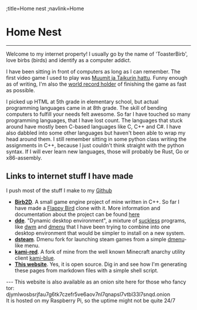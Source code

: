 ;title=Home nest
;navlink=Home

# Home Nest
---
Welcome to my internet property! I usually go by the name of 'ToasterBirb', love birbs (birds) and identify as a computer addict.<break>

I have been sitting in front of computers as long as I can remember. The first video game I used to play was [Muumit ja Taikurin hattu](https://fi.wikipedia.org/wiki/Muumit_ja_Taikurin_hattu). Funny enough as of writing, I'm also the [world record holder](https://www.speedrun.com/mjth) of finishing the game as fast as possible.<break>

I picked up HTML at 5th grade in elementary school, but actual programming languages came in at 8th grade. The skill of bending computers to fulfill your needs felt awesome. So far I have touched so many programming languages, that I have lost count. The languages that stuck around have mostly been C-based languages like C, C++ and C#. I have also dabbled into some other languages but haven't been able to wrap my head around them. I still remember sitting in some python class writing the assignments in C++, because I just couldn't think straight with the python syntax. If I will ever learn new languages, those will probably be Rust, Go or x86-assembly.

## Links to internet stuff I have made
I push most of the stuff I make to my [Github](https://github.com/Toasterbirb)
- [**Birb2D**](https://github.com/Toasterbirb/Birb2D). A small game engine project of mine written in C++. So far I have made a [Flappy Bird](https://github.com/Toasterbirb/Flappy-Birb) clone with it. More information and documentation about the project can be found [here](https://birb2d.toasterbirb.com)
- [**dde**](https://github.com/Toasterbirb/dde/tree/dev). "Dynamic desktop environment", a mixture of [suckless](https://suckless.org/) programs, like [dwm](https://dwm.suckless.org/) and [dmenu](https://tools.suckless.org/dmenu/) that I have been trying to combine into one desktop environment that would be simpler to install on a new system.
- [**dsteam**](https://github.com/Toasterbirb/dsteam). Dmenu fork for launching steam games from a simple [dmenu](https://tools.suckless.org/dmenu/)-like menu.
- [**kami-red**](https://github.com/Toasterbirb/kami-red). A fork of mine from the well known Minecraft anarchy utility client [kami-blue](https://kamiblue.org/).
- [**This website**](https://github.com/Toasterbirb/personal-website). Yes, it is open source. Dig in and see how I'm generating these pages from markdown files with a simple shell script.
<break>
---
This website is also available as an onion site here for those who fancy tor:
<div class="raisedLetters">
	djymlwosbsrjfau7g6tk7czefr5ve6aov7nl7qnapsl7vtbl33l7snqd.onion<break>
</div>
<break>
It is hosted on my Raspberry Pi, so the uptime might not be quite 24/7
